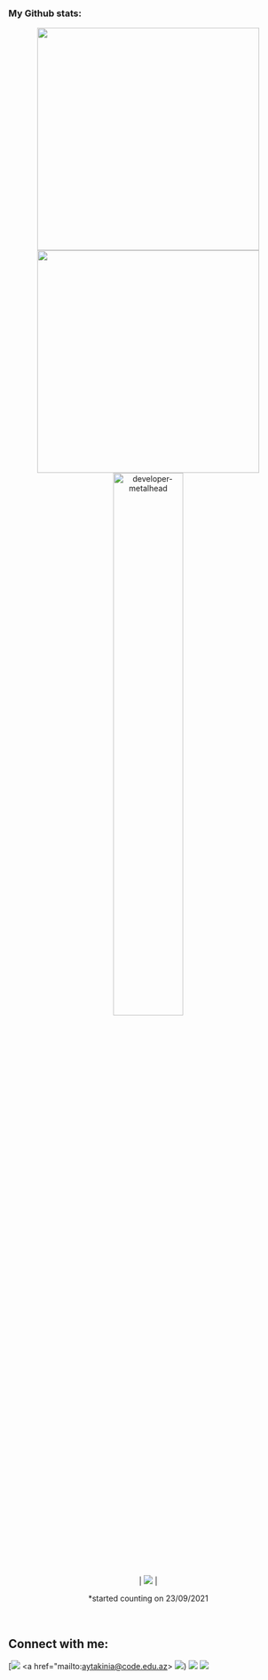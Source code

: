 ###  My Github stats:
  

<div align=center>
  <img width="400" src="https://github-readme-stats.vercel.app/api?username=AytakinAgayeva1176&theme=tokyonight&show_icons=true&hide_border=true&count_private=true" />
  <img width="400"  src="https://github-readme-streak-stats.herokuapp.com?user=AytakinAgayeva1176&theme=tokyonight&hide_border=true" />
  <img align="left"><img width="50%" src="https://github-readme-stats.vercel.app/api/top-langs?username=AytakinAgayeva1176&show_icons=true&theme=tokyonight&layout=compact" alt="developer-metalhead" />  

</div>
 

<br>

<div align=center>
  
  | ![](https://komarev.com/ghpvc/?username=AytakinAgayeva1176&color=blue) |
 
  *started counting on 23/09/2021
  
</div>

<!-- <div align=center>
  <img width="350" src="https://github-readme-stats.vercel.app/api/top-langs/?username=AytakinAgayeva1176&theme=tokyonight&show_icons=true&hide_border=true&layout=compact" />
</div> -->

<br>

[//]: # (started counting on 23/09/2021)






## Connect with me:

<p align = "center">

[[<img src="https://img.shields.io/badge/Facebook-1877F2?style=for-the-badge&logo=facebook&logoColor=white" />](https://www.facebook.com/)
  <a href="mailto:aytakinia@code.edu.az>
    <img src="https://img.shields.io/badge/Gmail-D14836?style=for-the-badge&logo=gmail&logoColor=white" />)
  </a>[<img src="	https://img.shields.io/badge/LinkedIn-0077B5?style=for-the-badge&logo=linkedin&logoColor=white" />](https://www.linkedin.com/in/)
[<img src="https://img.shields.io/badge/medium-%2312100E.svg?&style=for-the-badge&logo=medium&logoColor=white&color=black" />](https://medium.com/)
</p>

<br />
<br />

</p>
